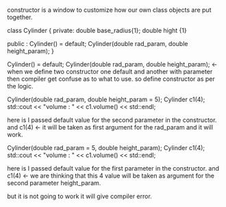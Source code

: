 constructor is a window to customize how our own class objects are put together.

<!-- -------------------------------------------------------------------------- -->

class Cylinder {
private:
double base_radius{1};
double hight {1}

public :
Cylinder() = default;
Cylinder(double rad_param, double height_param);
}

Cylinder() = default;
Cylinder(double rad_param, double height_param); <- when we define two constructor one default and another with parameter then compiler get confuse as to what to use. so define constructor as per the logic.

 <!-- ------------------------------------------------------------------------------------ -->

Cylinder(double rad_param, double height_param = 5);
Cylinder c1(4);
std::cout << "volume : " << c1.volume() << std::endl;

here is I passed default value for the second parameter in the constructor.
and c1(4) <- it will be taken as first argument for the rad_param and it will work.

 <!-- ------------------------------------------------------------------------------------ -->

Cylinder(double rad_param = 5, double height_param);
Cylinder c1(4);
std::cout << "volume : " << c1.volume() << std::endl;

here is I passed default value for the first parameter in the constructor.
and c1(4) <- we are thinking that this 4 value will be taken as argument for the second parameter height_param.

but it is not going to work it will give compiler error.
